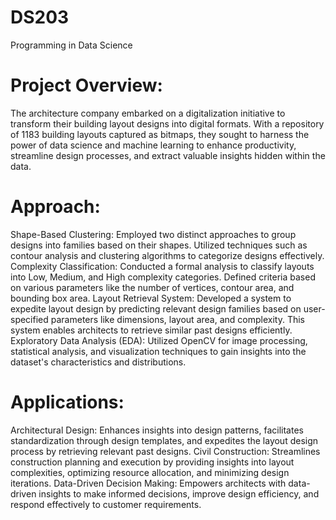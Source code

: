 # DS203
Programming in Data Science

# Project Overview:
The architecture company embarked on a digitalization initiative to transform their building layout designs into digital formats. With a repository of 1183 building layouts captured as bitmaps, they sought to harness the power of data science and machine learning to enhance productivity, streamline design processes, and extract valuable insights hidden within the data.

# Approach:

Shape-Based Clustering: Employed two distinct approaches to group designs into families based on their shapes. Utilized techniques such as contour analysis and clustering algorithms to categorize designs effectively.
Complexity Classification: Conducted a formal analysis to classify layouts into Low, Medium, and High complexity categories. Defined criteria based on various parameters like the number of vertices, contour area, and bounding box area.
Layout Retrieval System: Developed a system to expedite layout design by predicting relevant design families based on user-specified parameters like dimensions, layout area, and complexity. This system enables architects to retrieve similar past designs efficiently.
Exploratory Data Analysis (EDA): Utilized OpenCV for image processing, statistical analysis, and visualization techniques to gain insights into the dataset's characteristics and distributions.

# Applications:
Architectural Design: Enhances insights into design patterns, facilitates standardization through design templates, and expedites the layout design process by retrieving relevant past designs.
Civil Construction: Streamlines construction planning and execution by providing insights into layout complexities, optimizing resource allocation, and minimizing design iterations.
Data-Driven Decision Making: Empowers architects with data-driven insights to make informed decisions, improve design efficiency, and respond effectively to customer requirements.
